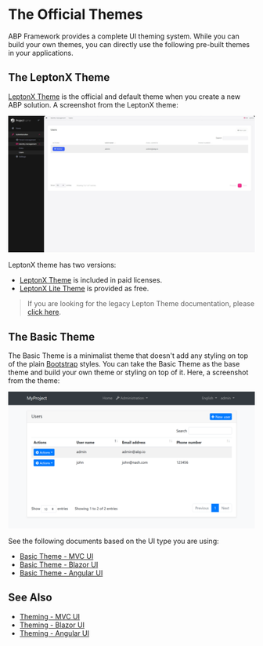 # The Official Themes
ABP Framework provides a complete UI theming system. While you can build your own themes, you can directly use the following pre-built themes in your applications.

## The LeptonX Theme

[LeptonX Theme](https://x.leptontheme.com/) is the official and default theme when you create a new ABP solution. A screenshot from the LeptonX theme:

![LeptonX Lite application layout](../images/leptonxlite-theme-application-layout.jpeg)

LeptonX theme has two versions:

* [LeptonX Theme](lepton-x/index.md) is included in paid licenses.
* [LeptonX Lite Theme](LeptonXLite/) is provided as free.

> If you are looking for the legacy Lepton Theme documentation, please [click here](lepton/index.md).

## The Basic Theme

The Basic Theme is a minimalist theme that doesn't add any styling on top of the plain [Bootstrap](https://getbootstrap.com/) styles. You can take the Basic Theme as the base theme and build your own theme or styling on top of it. Here, a screenshot from the theme:

![basic-theme-application-layout](../images/basic-theme-application-layout.png)

See the following documents based on the UI type you are using:

- [Basic Theme - MVC UI](../UI/AspNetCore/Basic-Theme.md)
- [Basic Theme - Blazor UI](../UI/Blazor/Basic-Theme.md)
- [Basic Theme - Angular UI](../UI/Angular/Basic-Theme.md)

## See Also

* [Theming - MVC UI](../UI/AspNetCore/Theming.md)
* [Theming - Blazor UI](../UI/Blazor/Theming.md)
* [Theming - Angular UI](../UI/Angular/Theming.md)
